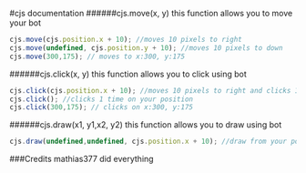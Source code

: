 #cjs documentation
######cjs.move(x, y)
this function allows you to move your bot
```js
cjs.move(cjs.position.x + 10); //moves 10 pixels to right
cjs.move(undefined, cjs.position.y + 10); //moves 10 pixels to down
cjs.move(300,175); // moves to x:300, y:175
```

######cjs.click(x, y)
this function allows you to click using bot
```js
cjs.click(cjs.position.x + 10); //moves 10 pixels to right and clicks 1 time
cjs.click(); //clicks 1 time on your position
cjs.click(300,175); // clicks on x:300, y:175
```

######cjs.draw(x1, y1,x2, y2)
this function allows you to draw using bot
```js
cjs.draw(undefined,undefined, cjs.position.x + 10); //draw from your position to your position x + 10 pixels
```
###Credits
mathias377 did everything